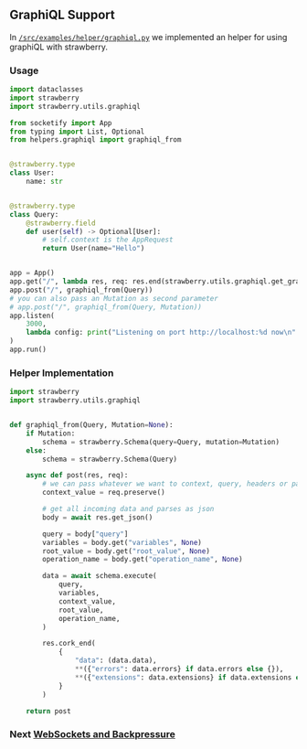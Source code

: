 ## GraphiQL Support
In [`/src/examples/helper/graphiql.py`](https://github.com/cirospaciari/socketify.py/blob/main/examples/graphiql.py) we implemented an helper for using graphiQL with strawberry.

### Usage
```python
import dataclasses
import strawberry
import strawberry.utils.graphiql

from socketify import App
from typing import List, Optional
from helpers.graphiql import graphiql_from


@strawberry.type
class User:
    name: str


@strawberry.type
class Query:
    @strawberry.field
    def user(self) -> Optional[User]:
        # self.context is the AppRequest
        return User(name="Hello")


app = App()
app.get("/", lambda res, req: res.end(strawberry.utils.graphiql.get_graphiql_html()))
app.post("/", graphiql_from(Query))
# you can also pass an Mutation as second parameter
# app.post("/", graphiql_from(Query, Mutation))
app.listen(
    3000,
    lambda config: print("Listening on port http://localhost:%d now\n" % config.port),
)
app.run()
```

### Helper Implementation

```python
import strawberry
import strawberry.utils.graphiql


def graphiql_from(Query, Mutation=None):
    if Mutation:
        schema = strawberry.Schema(query=Query, mutation=Mutation)
    else:
        schema = strawberry.Schema(Query)

    async def post(res, req):
        # we can pass whatever we want to context, query, headers or params, cookies etc
        context_value = req.preserve()

        # get all incoming data and parses as json
        body = await res.get_json()

        query = body["query"]
        variables = body.get("variables", None)
        root_value = body.get("root_value", None)
        operation_name = body.get("operation_name", None)

        data = await schema.execute(
            query,
            variables,
            context_value,
            root_value,
            operation_name,
        )

        res.cork_end(
            {
                "data": (data.data),
                **({"errors": data.errors} if data.errors else {}),
                **({"extensions": data.extensions} if data.extensions else {}),
            }
        )

    return post

```

### Next [WebSockets and Backpressure](websockets-backpressure.md)